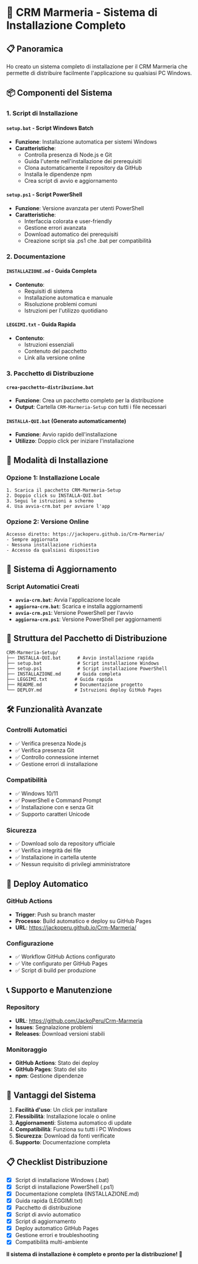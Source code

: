 # 🚀 CRM Marmeria - Sistema di Installazione Completo

## 📋 Panoramica

Ho creato un sistema completo di installazione per il CRM Marmeria che permette di distribuire facilmente l'applicazione su qualsiasi PC Windows.

## 📦 Componenti del Sistema

### 1. Script di Installazione

#### `setup.bat` - Script Windows Batch
- **Funzione**: Installazione automatica per sistemi Windows
- **Caratteristiche**:
  - Controlla presenza di Node.js e Git
  - Guida l'utente nell'installazione dei prerequisiti
  - Clona automaticamente il repository da GitHub
  - Installa le dipendenze npm
  - Crea script di avvio e aggiornamento

#### `setup.ps1` - Script PowerShell
- **Funzione**: Versione avanzata per utenti PowerShell
- **Caratteristiche**:
  - Interfaccia colorata e user-friendly
  - Gestione errori avanzata
  - Download automatico dei prerequisiti
  - Creazione script sia .ps1 che .bat per compatibilità

### 2. Documentazione

#### `INSTALLAZIONE.md` - Guida Completa
- **Contenuto**:
  - Requisiti di sistema
  - Installazione automatica e manuale
  - Risoluzione problemi comuni
  - Istruzioni per l'utilizzo quotidiano

#### `LEGGIMI.txt` - Guida Rapida
- **Contenuto**:
  - Istruzioni essenziali
  - Contenuto del pacchetto
  - Link alla versione online

### 3. Pacchetto di Distribuzione

#### `crea-pacchetto-distribuzione.bat`
- **Funzione**: Crea un pacchetto completo per la distribuzione
- **Output**: Cartella `CRM-Marmeria-Setup` con tutti i file necessari

#### `INSTALLA-QUI.bat` (Generato automaticamente)
- **Funzione**: Avvio rapido dell'installazione
- **Utilizzo**: Doppio click per iniziare l'installazione

## 🎯 Modalità di Installazione

### Opzione 1: Installazione Locale
```
1. Scarica il pacchetto CRM-Marmeria-Setup
2. Doppio click su INSTALLA-QUI.bat
3. Segui le istruzioni a schermo
4. Usa avvia-crm.bat per avviare l'app
```

### Opzione 2: Versione Online
```
Accesso diretto: https://jackoperu.github.io/Crm-Marmeria/
- Sempre aggiornata
- Nessuna installazione richiesta
- Accesso da qualsiasi dispositivo
```

## 🔄 Sistema di Aggiornamento

### Script Automatici Creati
- **`avvia-crm.bat`**: Avvia l'applicazione locale
- **`aggiorna-crm.bat`**: Scarica e installa aggiornamenti
- **`avvia-crm.ps1`**: Versione PowerShell per l'avvio
- **`aggiorna-crm.ps1`**: Versione PowerShell per aggiornamenti

## 📁 Struttura del Pacchetto di Distribuzione

```
CRM-Marmeria-Setup/
├── INSTALLA-QUI.bat      # Avvio installazione rapida
├── setup.bat             # Script installazione Windows
├── setup.ps1             # Script installazione PowerShell
├── INSTALLAZIONE.md      # Guida completa
├── LEGGIMI.txt          # Guida rapida
├── README.md            # Documentazione progetto
└── DEPLOY.md            # Istruzioni deploy GitHub Pages
```

## 🛠️ Funzionalità Avanzate

### Controlli Automatici
- ✅ Verifica presenza Node.js
- ✅ Verifica presenza Git
- ✅ Controllo connessione internet
- ✅ Gestione errori di installazione

### Compatibilità
- ✅ Windows 10/11
- ✅ PowerShell e Command Prompt
- ✅ Installazione con e senza Git
- ✅ Supporto caratteri Unicode

### Sicurezza
- ✅ Download solo da repository ufficiale
- ✅ Verifica integrità dei file
- ✅ Installazione in cartella utente
- ✅ Nessun requisito di privilegi amministratore

## 🚀 Deploy Automatico

### GitHub Actions
- **Trigger**: Push su branch master
- **Processo**: Build automatico e deploy su GitHub Pages
- **URL**: https://jackoperu.github.io/Crm-Marmeria/

### Configurazione
- ✅ Workflow GitHub Actions configurato
- ✅ Vite configurato per GitHub Pages
- ✅ Script di build per produzione

## 📞 Supporto e Manutenzione

### Repository
- **URL**: https://github.com/JackoPeru/Crm-Marmeria
- **Issues**: Segnalazione problemi
- **Releases**: Download versioni stabili

### Monitoraggio
- **GitHub Actions**: Stato dei deploy
- **GitHub Pages**: Stato del sito
- **npm**: Gestione dipendenze

## 🎉 Vantaggi del Sistema

1. **Facilità d'uso**: Un click per installare
2. **Flessibilità**: Installazione locale o online
3. **Aggiornamenti**: Sistema automatico di update
4. **Compatibilità**: Funziona su tutti i PC Windows
5. **Sicurezza**: Download da fonti verificate
6. **Supporto**: Documentazione completa

## 📋 Checklist Distribuzione

- [x] Script di installazione Windows (.bat)
- [x] Script di installazione PowerShell (.ps1)
- [x] Documentazione completa (INSTALLAZIONE.md)
- [x] Guida rapida (LEGGIMI.txt)
- [x] Pacchetto di distribuzione
- [x] Script di avvio automatico
- [x] Script di aggiornamento
- [x] Deploy automatico GitHub Pages
- [x] Gestione errori e troubleshooting
- [x] Compatibilità multi-ambiente

**Il sistema di installazione è completo e pronto per la distribuzione! 🚀**